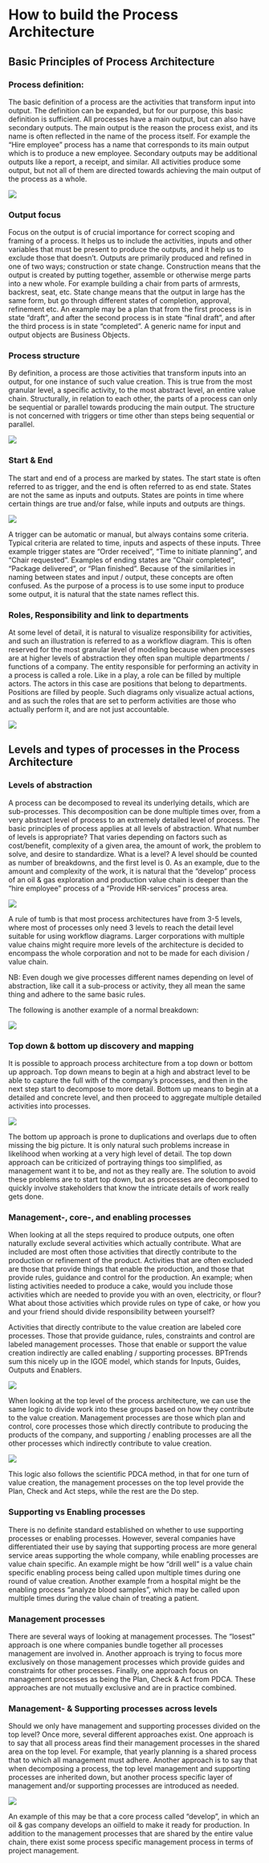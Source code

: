 # How to build the Process Architecture
## Basic Principles of Process Architecture
### Process definition:
The basic definition of a process are the activities that transform input into output. The definition can be expanded, but for our purpose, this basic definition is sufficient. All processes have a main output, but can also have secondary outputs. The main output is the reason the process exist, and its name is often reflected in the name of the process itself. For example the “Hire employee” process has a name that corresponds to its main output which is to produce a new employee.  Secondary outputs may be additional outputs like a report, a receipt, and similar. All activities produce some output, but not all of them are directed towards achieving the main output of the process as a whole.

![](../images/publish/Process_def.png)

### Output focus
Focus on the output is of crucial importance for correct scoping and framing of a process. It helps us to include the activities, inputs and other variables that must be present to produce the outputs, and it help us to exclude those that doesn’t.
Outputs are primarily produced and refined in one of two ways; construction or state change. Construction means that the output is created by putting together, assemble or otherwise merge parts into a new whole. For example building a chair from parts of armrests, backrest, seat, etc. State change means that the output in large has the same form, but go through different states of completion, approval, refinement etc. An example may be a plan that from the first process is in state “draft”, and after the second process is in state “final draft”, and after the third process is in state “completed”. A generic name for input and output objects are Business Objects.

### Process structure
By definition, a process are those activities that transform inputs into an output, for one instance of such value creation. This is true from the most granular level, a specific activity, to the most abstract level, an entire value chain. Structurally, in relation to each other, the parts of a process can only be sequential or parallel towards producing the main output. The structure is not concerned with triggers or time other than steps being sequential or parallel.

![](../images/publish/Process_Structure.png)

### Start & End
The start and end of a process are marked by states. The start state is often referred to as trigger, and the end is often referred to as end state. States are not the same as inputs and outputs. States are points in time where certain things are true and/or false, while inputs and outputs are things.

![](../images/publish/Start_End.png)

A trigger can be automatic or manual, but always contains some criteria. Typical criteria are related to time, inputs and aspects of these inputs. Three example trigger states are “Order received”, “Time to initiate planning”, and “Chair requested”. Examples of ending states are “Chair completed”, “Package delivered”, or “Plan finished”. Because of the similarities in naming between states and input / output, these concepts are often confused. As the purpose of a process is to use some input to produce some output, it is natural that the state names reflect this.

### Roles, Responsibility and link to departments
At some level of detail, it is natural to visualize responsibility for activities, and such an illustration is referred to as a workflow diagram. This is often reserved for the most granular level of modeling because when processes are at  higher levels of abstraction they often span multiple departments / functions of a company. The entity responsible for performing an activity in a process is called a role. Like in a play, a role can be filled by multiple actors. The actors in this case are positions that belong to departments. Positions are filled by people. Such diagrams only visualize actual actions, and as such the roles that are set to perform activities are those who actually perform it, and are not just accountable.

![](../images/publish/Roles.png)

## Levels and types of processes in the Process Architecture
### Levels of abstraction
A process can be decomposed to reveal its underlying details, which are sub-processes. This decomposition can be done multiple times over, from a very abstract level of process to an extremely detailed level of process. The basic principles of process applies at all levels of abstraction.
What number of levels is appropriate? That varies depending on factors such as cost/benefit, complexity of a given area, the amount of work, the problem to solve, and desire to standardize. What is a level? A level should be counted as number of breakdowns, and the first level is 0. As an example, due to the amount and complexity of the work, it is natural that the “develop” process of an oil & gas exploration and production value chain is deeper than the “hire employee” process of a “Provide HR-services” process area.

![](../images/publish/Process_Levels.png)

A rule of tumb is that most process architectures have from 3-5 levels, where most of processes only need 3 levels to reach the detail level suitable for using workflow diagrams. Larger corporations with multiple value chains might require more levels of the architecture is decided to encompass the whole corporation and not to be made for each division / value chain.

NB: Even dough we give processes different names depending on level of abstraction, like call it a sub-process or activity, they all mean the same thing and adhere to the same basic rules.

The following is another example of a normal breakdown:

![](../images/publish/Process_Levels_2.png)

### Top down & bottom up discovery and mapping
It is possible to approach process architecture from a top down or bottom up approach. Top down means to begin at a high and abstract level to be able to capture the full with of the company’s processes, and then in the next step start to decompose to more detail. Bottom up means to begin at a detailed and concrete level, and then proceed to aggregate multiple detailed activities into processes.

![](../images/publish/Top_Down.png)

The bottom up approach is prone to duplications and overlaps due to often missing the big picture. It is only natural such problems increase in likelihood when working at a very high level of detail. The top down approach can be criticized of portraying things too simplified, as management want it to be, and not as they really are. The solution to avoid these problems are to start top down, but as processes are decomposed to quickly involve stakeholders that know the intricate details of work really gets done.

### Management-, core-, and enabling processes
When looking at all the steps required to produce outputs, one often naturally exclude several activities which actually contribute. What are included are most often those activities that directly contribute to the production or refinement of the product. Activities that are often excluded are those that provide things that enable the production, and those that provide rules, guidance and control for the production. An example; when listing activities needed to produce a cake, would you include those activities which are needed to provide you with an oven, electricity, or flour? What about those activities which provide rules on type of cake, or how you and your friend should divide responsibility between yourself?

Activities that directly contribute to the value creation are labeled core processes. Those that provide guidance, rules, constraints and control are labeled management processes. Those that enable or support the value creation indirectly are called enabling / supporting processes. BPTrends sum this nicely up in the IGOE model, which stands for Inputs, Guides, Outputs and Enablers.

![](../images/publish/IGOE.png)

When looking at the top level of the process architecture, we can use the same logic to divide work into these groups based on how they contribute to the value creation. Management processes are those which plan and control, core processes those which directly contribute to producing the products of the company, and supporting / enabling processes are all the other processes which indirectly contribute to value creation.

![](../images/publish/PDCA_1.png)

This logic also follows the scientific PDCA method, in that for one turn of value creation, the management processes on the top level provide the Plan, Check and Act steps, while the rest are the Do step.

### Supporting vs Enabling processes
There is no definite standard established on whether to use supporting processes or enabling processes. However, several companies have differentiated their use by saying that supporting process are more general service areas supporting the whole company, while enabling processes are value chain specific. An example might be how “drill well” is a value chain specific enabling process being called upon multiple times during one round of value creation. Another example from a hospital might be the enabling process “analyze blood samples”, which may be called upon multiple times during the value chain of treating a patient.

### Management processes
There are several ways of looking at management processes. The “losest” approach is one where companies bundle together all processes management are involved in. Another approach is trying to focus more exclusively on those management processes which provide guides and constraints for other processes. Finally, one approach focus on management processes as being the Plan, Check & Act from PDCA. These approaches are not mutually exclusive and are in practice combined.

### Management- & Supporting processes across levels
Should we only have management and supporting processes divided on the top level? Once more, several different approaches exist. One approach is to say that all process areas find their management processes in the shared area on the top level. For example, that yearly planning is a shared process that to which all management must adhere. Another approach is to say that when decomposing a process, the top level management and supporting processes are inherited down, but another process specific layer of management and/or supporting processes are introduced as needed.

![](../images/publish/PDCA_2.png)

An example of this may be that a core process called “develop”, in which an oil & gas company develops an oilfield to make it ready for production. In addition to the management processes that are shared by the entire value chain, there exist some process specific management process in terms of project management.
